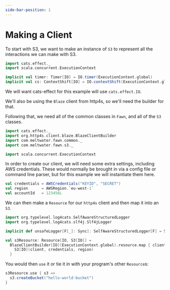 ```yaml
---
side-bar-position: 1
---
```


# Making a Client

To start with S3, we want to make an instance of `S3` to represent all the interactions we can make with S3.

```scala mdoc:invisible
import cats.effect._
import scala.concurrent.ExecutionContext

implicit val timer: Timer[IO] = IO.timer(ExecutionContext.global)
implicit val cs: ContextShift[IO] = IO.contextShift(ExecutionContext.global)
```

We will want cats-effect for this example will use `cats.effect.IO`.

We'll also be using the `Blaze` client from http4s, so we'll need the builder for that.

Following that, we need all of the common classes in `Fawn`, and all of the `S3` classes. 

```scala mdoc
import cats.effect._
import org.http4s.client.blaze.BlazeClientBuilder
import com.meltwater.fawn.common._
import com.meltwater.fawn.s3._

import scala.concurrent.ExecutionContext
```

In order to create our client, we will need some extra settings, including AWS credentials. These would normally be brought in via a config file or command line parser, but for this example we will instantiate them here. 

```scala mdoc
val credentials = AWSCredentials("KEYID", "SECRET")
val region      = AWSRegion.`eu-west-1`
val accountId   = 123456L
```

We can then make a `Resource` for our `http4s` client and then map it into an `S3`.

```scala mdoc:silent
import org.typelevel.log4cats.SelfAwareStructuredLogger
import org.typelevel.log4cats.slf4j.Slf4jLogger

implicit def unsafeLogger[F[_]: Sync]: SelfAwareStructuredLogger[F] = Slf4jLogger.getLogger[F]  

val s3Resource: Resource[IO, S3[IO]] = 
  BlazeClientBuilder[IO](ExecutionContext.global).resource.map { client =>
    S3[IO](client, credentials, region)
  }
```

You would then `use` it or tie it in with your program's other `Resource`s:

```scala mdoc:silent
s3Resource.use { s3 =>
  s3.createBucket("hello-world-bucket")
}
```
